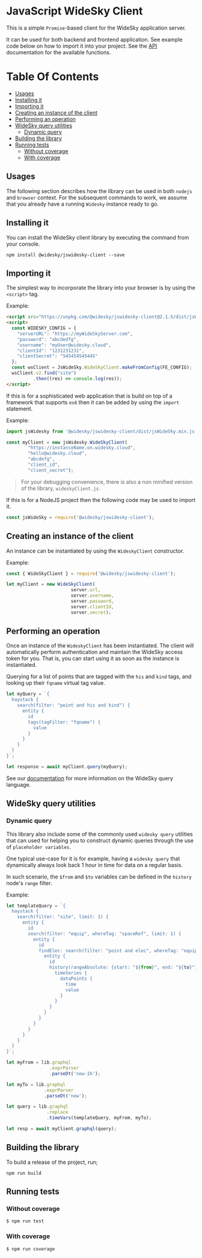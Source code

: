 # JavaScript WideSky Client
This is a simple `Promise`-based client for the WideSky application server.

It can be used for both backend and frontend application.
See example code below on how to import it into your project. See the [API](./docs/client/api.md) 
documentation for the available functions.

# Table Of Contents
<!-- toc -->

- [Usages](#usages)
- [Installing it](#installing-it)
- [Importing it](#importing-it)
- [Creating an instance of the client](#creating-an-instance-of-the-client)
- [Performing an operation](#performing-an-operation)
- [WideSky query utilities](#widesky-query-utilities)
  - [Dynamic query](#dynamic-query)
- [Building the library](#building-the-library)
- [Running tests](#running-tests)
  - [Without coverage](#without-coverage)
  - [With coverage](#with-coverage)

<!-- tocstop -->

## Usages

The following section describes how the library can be used in both `nodejs` and `browser` context.
For the subsequent commands to work, we assume that you already have a running
`Widesky` instance ready to go.

## Installing it

You can install the WideSky client library by executing the command from your console.
```shell
npm install @widesky/jswidesky-client --save
```

## Importing it
The simplest way to incorporate the library into your browser is by using the `<script>` tag.

Example:
```html
<script src="https://unpkg.com/@widesky/jswidesky-client@2.1.5/dist/jsWideSky.min.js"></script>
<script>
  const WIDESKY_CONFIG = {
    "serverURL": "https://myWideSkyServer.com",
    "password": "abcdedfg",
    "username": "myUser@widesky.cloud",
    "clientId": "1231231231",
    "clientSecret": "545454545445"
  };
  const wsClient = JsWideSky.WideSkyClient.makeFromConfig(FE_CONFIG);
  wsClient.v2.find("site")
          .then((res) => console.log(res));
</script>
```

If this is for a sophisticated web application that is build on top of a framework that supports `es6`
then it can be added by using the `import` statement.

Example:
```javascript
import jsWidesky from '@widesky/jswidesky-client/dist/jsWideSky.min.js';

const myClient = new jsWidesky.WideSkyClient(
        "https://instanceName.on.widesky.cloud",
        "hello@widesky.cloud",
        "abcdefg",
        "client_id",
        "client_secret");
```

> For your debugging convenience, there is also a non minified version of the library, `wideskyClient.js`.

If this is for a NodeJS project then the following code may be used to import it.
```javascript
const jsWideSky = require('@widesky/jswidesky-client');
```

## Creating an instance of the client
An instance can be instantiated by using the `WideskyClient` constructor.

Example:
```javascript
const { WideSkyClient } = require('@widesky/jswidesky-client');

let myClient = new WideSkyClient(
                        server.url,
                        server.username,
                        server.password,
                        server.clientId,
                        server.secret);
```

## Performing an operation
Once an instance of the `WideskyClient` has been instantiated.
The client will automatically perform authentication and maintain the WideSky access token for you.
That is, you can start using it as soon as the instance is instantiated.

Querying for a list of points that are tagged with the `his` and `kind` tags, and looking up
their `fqname` virtual tag value.

```javascript
let myQuery = `{
  haystack {
    search(filter: "point and his and kind") {
      entity {
        id
        tags(tagFilter: "fqname") {
          value
        }
      }
    }
  }
}`;

let response = await myClient.query(myQuery);
```

See our [documentation](https://widesky.cloud/docs/reference/apis/cloud/graphql/) for more information
on the WideSky query language.

## WideSky query utilities

### Dynamic query
This library also include some of the commonly used
`widesky query` utilities that can used for helping
you to construct dynamic queries through the use of
`placeholder variables`.

One typical use-case for it is for example,
having a `widesky query` that dynamically always
look back 1 hour in time for data on a regular
basis.

In such scenario, the `$from` and `$to` variables
can be defined in the `history` node's `range` filter.

Example:

```javascript
let templateQuery = `{
  haystack {
    search(filter: "site", limit: 1) {
      entity {
        id
        search(filter: "equip", whereTag: "spaceRef", limit: 1) {
          entity {
            id
            findElec: search(filter: "point and elec", whereTag: "equipRef", limit: 2) {
              entity {
                id
                history(rangeAbsolute: {start: "${from}", end: "${to}"}) {
                  timeSeries {
                    dataPoints {
                      time
                      value
                    }
                  }
                }
              }
            }
          }
        }
      }
    }
  }
}`;

let myFrom = lib.graphql
                .exprParser
                .parseDt('now-1h');

let myTo = lib.graphql
              .exprParser
              .parseDt('now');

let query = lib.graphql
               .replace
               .timeVars(templateQuery, myFrom, myTo);

let resp = await myClient.graphql(query);
```

## Building the library
To build a release of the project, run;

```shell
npm run build
```

## Running tests

### Without coverage

```shell
$ npm run test
```

### With coverage

```shell
$ npm run coverage
```
